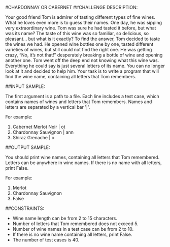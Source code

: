 #CHARDONNAY OR CABERNET
##CHALLENGE DESCRIPTION:

Your good friend Tom is admirer of tasting different types of fine wines. What he loves even more is to guess their names. One day, he was sipping very extraordinary wine. Tom was sure he had tasted it before, but what was its name? The taste of this wine was so familiar, so delicious, so pleasant… but what is it exactly? To find the answer, Tom decided to taste the wines we had. He opened wine bottles one by one, tasted different varieties of wines, but still could not find the right one. He was getting crazy, “No, it’s not that!” desperately breaking a bottle of wine and opening another one. Tom went off the deep end not knowing what this wine was. Everything he could say is just several letters of its name. You can no longer look at it and decided to help him. 
Your task is to write a program that will find the wine name, containing all letters that Tom remembers.

##INPUT SAMPLE:

The first argument is a path to a file. Each line includes a test case, which contains names of wines and letters that Tom remembers. Names and letters are separated by a vertical bar '|'.

For example:


1. Cabernet Merlot Noir | ot
2. Chardonnay Sauvignon | ann
3. Shiraz Grenache | o

##OUTPUT SAMPLE:

You should print wine names, containing all letters that Tom remembered. Letters can be anywhere in wine names. If there is no name with all letters, print False.

For example:

1. Merlot
2. Chardonnay Sauvignon
3. False

##CONSTRAINTS:

* Wine name length can be from 2 to 15 characters.
* Number of letters that Tom remembered does not exceed 5.
* Number of wine names in a test case can be from 2 to 10.
* If there is no wine name containing all letters, print False.
* The number of test cases is 40.
